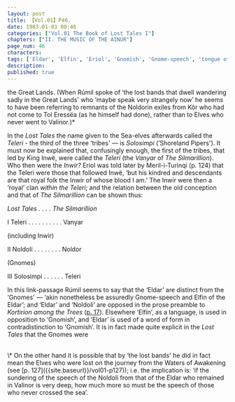 ```yaml
---
layout: post
title: 【Vol.01】P46.
date: 1983-01-01 00:46
categories: ["Vol.01 The Book of Lost Tales I"]
chapters: ["II. THE MUSIC OF THE AINUR"]
page_num: 46
characters: 
tags: ['Eldar', 'Elfin', 'Eriol', 'Gnomish', 'Gnome-speech', 'tongue of the Gnomes', 'Gnomes', 'Great March', 'Great Journey']
description: 
published: true
---
```


<p style="text-indent: 0;">
the Great Lands. (When Rúmil spoke of ‘the lost bands that dwell wandering sadly in the Great Lands' who ‘maybe speak very strangely now’ he seems to have been referring to remnants of the Noldorin exiles from Kôr who had not come to Tol Eressëa (as he himself had done), rather than to Elves who never went to Valinor.)*
</p>

In the <I>Lost Tales</I> the name given to the Sea-elves afterwards called the <I>Teleri -</I> the third of the three ‘tribes' — is <I>Solosimpi</I> (‘Shoreland Pipers'). It must now be explained that, confusingly enough, the first of the tribes, that led by King Inwë, were called the <I>Teleri</I> (the <I>Vanyar</I> of <I>The Silmarillion</I>). Who then were the <I>Inwir?</I> Eriol was told later by Meril-i-Turinqi (p. 124) that the Teleri were those that followed Inwë, ‘but his kindred and descendants are that royal folk the Inwir of whose blood I am.’ The Inwir were then a ‘royal’ clan <I>within the Teleri;</I> and the relation between the old conception and that of <I>The Silmarillion</I> can be shown thus:

<I>Lost Tales     . .     . .     The Silmarillion</I>

I Teleri          . .     . .     . .     . .     . .      Vanyar

(including Inwir)

II Noldoli         . .     . .     . .     . .      Noldor

(Gnomes)

III Solosimpi       . .     . .     . .     Teleri

In this link-passage Rúmil seems to say that the ‘Eldar’ are distinct from the ‘Gnomes' — ‘akin nonetheless be assuredly Gnome-speech and Elfin of the Eldar’; and ‘Eldar’ and ‘Noldoli’ are opposed in the prose preamble to <I>Kortirion among the Trees</I> ([p. 17]({{site.baseurl}}/vol01-p17)). Elsewhere ‘Elfin’, as a language, is used in opposition to ‘Gnomish’, and ‘Eldar’ is used of a word of form in contradistinction to ‘Gnomish’. It is in fact made quite explicit in the <I>Lost Tales</I> that the Gnomes were

<BR>
\* On the other hand it is possible that by ‘the lost bands' he did in fact mean the Elves who were lost on the journey from the Waters of Awakening (see [p. 127]({{site.baseurl}}/vol01-p127)); i.e. the implication is: ‘if the sundering of the speech of the Noldoli from that of the Eldar who remained in Valinor is very deep, how much more so must be the speech of those who never crossed the sea’.

